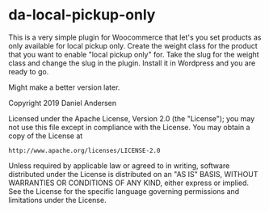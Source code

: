 # da-local-pickup-only
This is a very simple plugin for Woocommerce that let's you set products as only available for local pickup only. Create the weight class for the product that you want to enable "local pickup only" for. Take the slug for the weight class and change the slug in the plugin. Install it in Wordpress and you are ready to go.

Might make a better version later.

Copyright 2019 Daniel Andersen

Licensed under the Apache License, Version 2.0 (the "License");
you may not use this file except in compliance with the License.
You may obtain a copy of the License at

    http://www.apache.org/licenses/LICENSE-2.0

Unless required by applicable law or agreed to in writing, software
distributed under the License is distributed on an "AS IS" BASIS,
WITHOUT WARRANTIES OR CONDITIONS OF ANY KIND, either express or implied.
See the License for the specific language governing permissions and
limitations under the License.